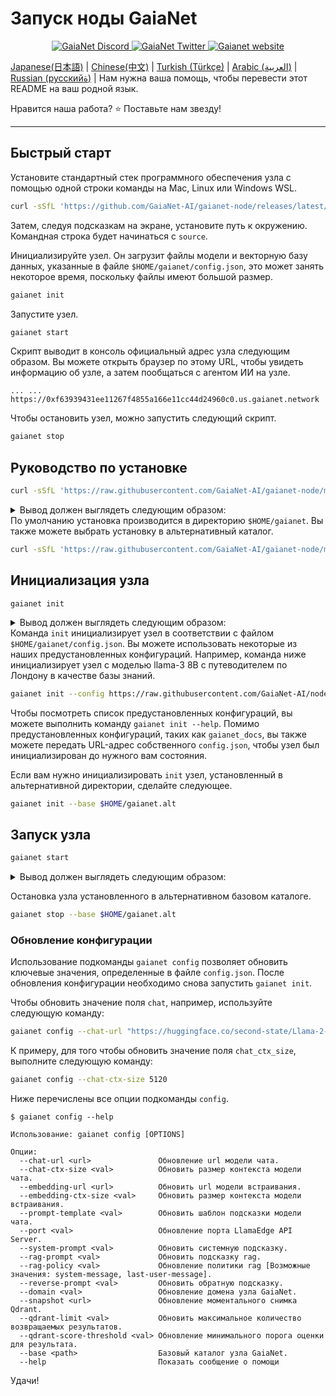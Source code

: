 # Запуск ноды GaiaNet

<p align="center">
  <a href="https://discord.gg/gaianet-ai">
    <img src="https://img.shields.io/badge/chat-Discord-7289DA?logo=discord" alt="GaiaNet Discord">
  </a>
  <a href="https://twitter.com/Gaianet_AI">
    <img src="https://img.shields.io/badge/Twitter-1DA1F2?logo=twitter&amp;logoColor=white" alt="GaiaNet Twitter">
  </a>
   <a href="https://www.gaianet.ai/">
    <img src="https://img.shields.io/website?up_message=Website&url=https://www.gaianet.ai/" alt="Gaianet website">
  </a>
</p>

[Japanese(日本語)](README-ja.md) | [Chinese(中文)](README-cn.md) | [Turkish (Türkçe)](README-tr.md) | [Arabic (العربية)](README-ar.md) | [Russian (русскийة)](README-ru.md) | Нам нужна ваша помощь, чтобы перевести этот README на ваш родной язык.

Нравится наша работа? ⭐ Поставьте нам звезду!

---

## Быстрый старт

Установите стандартный стек программного обеспечения узла с помощью одной строки команды на Mac, Linux или Windows WSL.

```bash
curl -sSfL 'https://github.com/GaiaNet-AI/gaianet-node/releases/latest/download/install.sh' | bash
```

Затем, следуя подсказкам на экране, установите путь к окружению. Командная строка будет начинаться с `source`.

Инициализируйте узел. Он загрузит файлы модели и векторную базу данных, указанные в файле `$HOME/gaianet/config.json`, это может занять некоторое время, поскольку файлы имеют большой размер.

```bash
gaianet init
```

Запустите узел.

```bash
gaianet start
```

Скрипт выводит в консоль официальный адрес узла следующим образом.
Вы можете открыть браузер по этому URL, чтобы увидеть информацию об узле, а затем пообщаться с агентом ИИ на узле.

```
... ... https://0xf63939431ee11267f4855a166e11cc44d24960c0.us.gaianet.network
```

Чтобы остановить узел, можно запустить следующий скрипт.

```bash
gaianet stop
```

## Руководство по установке

```bash
curl -sSfL 'https://raw.githubusercontent.com/GaiaNet-AI/gaianet-node/main/install.sh' | bash
```

<details><summary>Вывод должен выглядеть следующим образом: </summary>


```console
[+] Downloading default config file ...

[+] Downloading nodeid.json ...

[+] Installing WasmEdge with wasi-nn_ggml plugin ...

Info: Detected Linux-x86_64

Info: WasmEdge Installation at /home/azureuser/.wasmedge

Info: Fetching WasmEdge-0.13.5

/tmp/wasmedge.2884467 ~/gaianet
######################################################################## 100.0%
~/gaianet
Info: Fetching WasmEdge-GGML-Plugin

Info: Detected CUDA version:

/tmp/wasmedge.2884467 ~/gaianet
######################################################################## 100.0%
~/gaianet
Installation of wasmedge-0.13.5 successful
WasmEdge binaries accessible

    The WasmEdge Runtime wasmedge version 0.13.5 is installed in /home/azureuser/.wasmedge/bin/wasmedge.

[+] Installing Qdrant binary...
    * Download Qdrant binary
################################################################################################## 100.0%

    * Initialize Qdrant directory

[+] Downloading the rag-api-server.wasm ...
################################################################################################## 100.0%

[+] Downloading dashboard ...
################################################################################################## 100.0%

```

</details

По умолчанию установка производится в директорию `$HOME/gaianet`. Вы также можете выбрать установку в альтернативный каталог.

```bash
curl -sSfL 'https://raw.githubusercontent.com/GaiaNet-AI/gaianet-node/main/install.sh' | bash -s -- --base $HOME/gaianet.alt
```

## Инициализация узла

```
gaianet init
````

<details><summary>Вывод должен выглядеть следующим образом: </summary>

```bash
[+] Downloading Llama-2-7b-chat-hf-Q5_K_M.gguf ...
############################################################################################################################## 100.0%############################################################################################################################## 100.0%

[+] Downloading all-MiniLM-L6-v2-ggml-model-f16.gguf ...

############################################################################################################################## 100.0%############################################################################################################################## 100.0%

[+] Creating 'default' collection in the Qdrant instance ...

    * Start a Qdrant instance ...

    * Remove the existed 'default' Qdrant collection ...

    * Download Qdrant collection snapshot ...

############################################################################################################################## 100.0%############################################################################################################################## 100.0%

    * Import the Qdrant collection snapshot ...

    * Recovery is done successfully

```

</details

Команда `init` инициализирует узел в соответствии с файлом `$HOME/gaianet/config.json`. Вы можете использовать некоторые из наших предустановленных конфигураций. Например, команда ниже инициализирует узел с моделью llama-3 8B с путеводителем по Лондону в качестве базы знаний.

```bash
gaianet init --config https://raw.githubusercontent.com/GaiaNet-AI/node-configs/main/llama-3-8b-instruct_london/config.json

```

Чтобы посмотреть список предустановленных конфигураций, вы можете выполнить команду `gaianet init --help`.
Помимо предустановленных конфигураций, таких как `gaianet_docs`, вы также можете передать URL-адрес собственного `config.json`, чтобы узел был инициализирован до нужного вам состояния.

Если вам нужно инициализировать `init` узел, установленный в альтернативной директории, сделайте следующее.

```bash
gaianet init --base $HOME/gaianet.alt
```

## Запуск узла

```bash
gaianet start
```

<details><summary>Вывод должен выглядеть следующим образом: </summary>

```bash
[+] Starting Qdrant instance ...

    Qdrant instance started with pid: 39762

[+] Starting LlamaEdge API Server ...

    Выполните следкющую команду для запуска LlamaEdge API Server:

    wasmedge --dir .:./dashboard --nn-preload default:GGML:AUTO:Llama-2-7b-chat-hf-Q5_K_M.gguf --nn-preload embedding:GGML:AUTO:all-MiniLM-L6-v2-ggml-model-f16.gguf rag-api-server.wasm --model-name Llama-2-7b-chat-hf-Q5_K_M,all-MiniLM-L6-v2-ggml-model-f16 --ctx-size 4096,384 --prompt-template llama-2-chat --qdrant-collection-name default --web-ui ./ --socket-addr 0.0.0.0:8080 --log-prompts --log-stat --rag-prompt "Use the following pieces of context to answer the user's question.\nIf you don't know the answer, just say that you don't know, don't try to make up an answer.\n----------------\n"


        LlamaEdge API Server started with pid: 39796
    ```

    </details>

    Вы можете запустить узел для локального использования. Он будет доступен только через `localhost` и не будет доступен ни по одному из публичных URL домена GaiaNet.

    ```bash
    gaianet start --local-only
    ```

    Вы также можете запустить узел, установленный в альтернативном базовом каталоге.

    ``bash
    gaianet start --base $HOME/gaianet.alt
    ```

    ### Остановка узла

    ```bash
    gaianet stop
    ```
  <details><summary> Вывод должен выглядеть следующим образом: </summary>

  ```bash
  [+] Stopping WasmEdge, Qdrant and frpc ...
  ```

  </details>

  Остановка узла установленного в альтернативном базовом каталоге.

  ```bash
  gaianet stop --base $HOME/gaianet.alt
  ```

  ### Обновление конфигурации

  Использование подкоманды `gaianet config` позволяет обновить ключевые значения, определенные в файле `config.json`. После обновления конфигурации необходимо снова запустить `gaianet init`.

  Чтобы обновить значение поля `chat`, например, используйте следующую команду:

  ```bash
  gaianet config --chat-url "https://huggingface.co/second-state/Llama-2-13B-Chat-GGUF/resolve/main/Llama-2-13b-chat-hf-Q5_K_M.gguf"
  ```

  К примеру, для того чтобы обновить значение поля `chat_ctx_size`, выполните следующую команду:

  ```bash
  gaianet config --chat-ctx-size 5120
  ```
  Ниже перечислены все опции подкоманды `config`.

  ```console
  $ gaianet config --help
  
  Использование: gaianet config [OPTIONS]

  Опции:
    --chat-url <url>               Обновление url модели чата.
    --chat-ctx-size <val>          Обновить размер контекста модели чата.
    --embedding-url <url>          Обновить url модели встраивания.
    --embedding-ctx-size <val>     Обновить размер контекста модели встраивания.
    --prompt-template <val>        Обновить шаблон подсказки модели чата.
    --port <val>                   Обновление порта LlamaEdge API Server.
    --system-prompt <val>          Обновить системную подсказку.
    --rag-prompt <val>             Обновить подсказку rag.
    --rag-policy <val>             Обновление политики rag [Возможные значения: system-message, last-user-message].
    --reverse-prompt <val>         Обновить обратную подсказку.
    --domain <val>                 Обновление домена узла GaiaNet.
    --snapshot <url>               Обновление моментального снимка Qdrant.
    --qdrant-limit <val>           Обновить максимальное количество возвращаемых результатов.
    --qdrant-score-threshold <val> Обновление минимального порога оценки для результата.
    --base <path>                  Базовый каталог узла GaiaNet.
    --help                         Показать сообщение о помощи
  ```
  Удачи!
